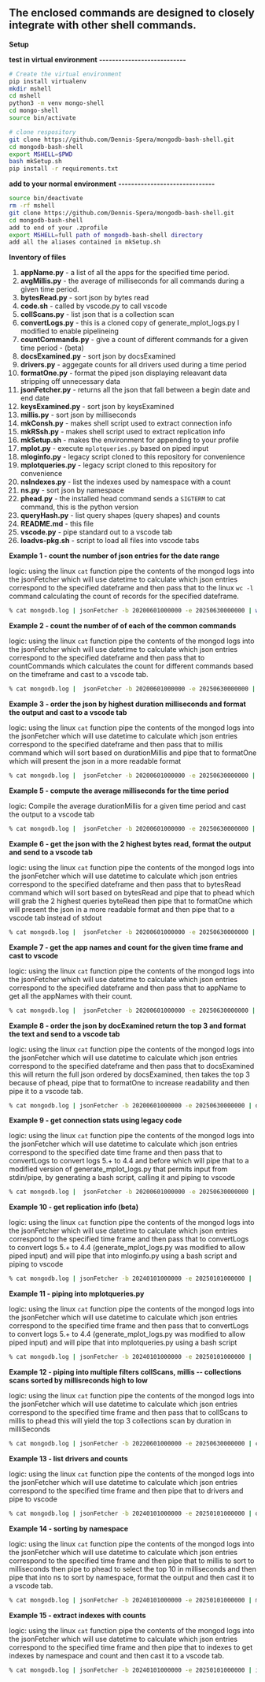 ## The enclosed commands are designed to closely integrate with other shell commands. 

**Setup**

**test in virtual environment**
**---------------------------**


```bash
# Create the virtual environment
pip install virtualenv
mkdir mshell
cd mshell
python3 -m venv mongo-shell
cd mongo-shell
source bin/activate
```

```bash
# clone respository
git clone https://github.com/Dennis-Spera/mongodb-bash-shell.git
cd mongodb-bash-shell
export MSHELL=$PWD
bash mkSetup.sh
pip install -r requirements.txt
```
**add to your normal environment**
**------------------------------**

```bash
source bin/deactivate
rm -rf mshell
git clone https://github.com/Dennis-Spera/mongodb-bash-shell.git
cd mongodb-bash-shell
add to end of your .zprofile
export MSHELL=full path of mongodb-bash-shell directory
add all the aliases contained in mkSetup.sh
```







**Inventory of files**

 1. **appName.py** - a list of all the apps for the specified time period.
 2. **avgMillis.py** - the average of milliseconds for all commands during a given time period.
 3. **bytesRead.py** - sort json by bytes read
 4. **code.sh** - called by vscode.py to call vscode
 5. **collScans.py** - list json that is a collection scan
 6. **convertLogs.py** - this is a cloned copy of generate_mplot_logs.py I modified to enable pipelineing
 7. **countCommands.py** - give a count of different commands for a given time period - (beta)
 8. **docsExamined.py** - sort json by docsExamined
 9. **drivers.py** - aggegate counts for all drivers used during a time period
10. **formatOne.py** - format the piped json displaying releavant data stripping off unnecessary data 
11. **jsonFetcher.py** - returns all the json that fall between a begin date and end date
12. **keysExamined.py** - sort json by keysExamined
14. **millis.py** - sort json by milliseconds
15. **mkConsh.py** - makes shell script used to extract connection info
16. **mkRSsh.py** - makes shell script used to extract replication info
17. **mkSetup.sh** - makes the environment for appending to your profile
18. **mplot.py** - execute `mplotqueries.py` based on piped input
19. **mloginfo.py** - legacy script cloned to this repository for convenience
20. **mplotqueries.py** - legacy script cloned to this repository for convenience
21. **nsIndexes.py** - list the indexes used by namespace with a count
22. **ns.py** - sort json by namespace
23. **phead.py** - the installed head command sends a `SIGTERM` to cat command, this is the python version
24. **queryHash.py** - list query shapes (query shapes) and counts
25. **README.md** - this file
26. **vscode.py** - pipe standard out to a vscode tab
27. **loadvs-pkg.sh** - script to load all files into vscode tabs


**Example 1 - count the number of json entries for the date range**

logic: using the linux `cat` function pipe the contents of the mongod logs into the jsonFetcher which will use datetime
 to calculate which json entries correspond to the specified dateframe and then pass that to the linux `wc -l` command
 calculating the count of records for the specified dateframe.

```bash
% cat mongodb.log | jsonFetcher -b 20200601000000 -e 20250630000000 | wc -l

```
**Example 2 - count the number of of each of the common commands**

logic: using the linux `cat` function pipe the contents of the mongod logs into the jsonFetcher which will use datetime
 to calculate which json entries correspond to the specified dateframe and then pass that to countCommands which calculates
 the count for different commands based on the timeframe and cast to a vscode tab.

```bash
% cat mongodb.log |  jsonFetcher -b 20200601000000 -e 20250630000000 | countCommands | vscode

```

**Example 3 - order the json by highest duration milliseconds and format the output and cast to a vscode tab**

logic: using the linux `cat` function pipe the contents of the mongod logs into the jsonFetcher which will use datetime
 to calculate which json entries correspond to the specified dateframe and then pass that to millis command which will
 sort based on durationMillis and pipe that to formatOne which will present the json in a more readable format

```bash
% cat mongodb.log |  jsonFetcher -b 20200601000000 -e 20250630000000 | millis | formatOne | vscode

```

**Example 5 - compute the average milliseconds for the time period**

logic: Compile the average durationMillis for a given  time period and cast the output to a vscode tab

```bash
% cat mongodb.log |  jsonFetcher -b 20200601000000 -e 20250630000000 | avgMillis | vscode

```

**Example 6 - get the json with the 2 highest bytes read, format the output and send to a vscode tab**

logic: using the linux `cat` function pipe the contents of the mongod logs into the jsonFetcher which will use datetime
 to calculate which json entries correspond to the specified dateframe and then pass that to bytesRead command which will
 sort based on bytesRead and pipe that to phead which will grab the 2 highest queries byteRead then pipe that to formatOne 
 which will present the json in a more readable format and then pipe that to a vscode tab instead of stdout

```bash
% cat mongodb.log |  jsonFetcher -b 20200601000000 -e 20250630000000 | bytesRead | phead -r 2 | formatOne | vscode

```

**Example 7 - get the app names and count for the given time frame and cast to vscode**

logic: using the linux `cat` function pipe the contents of the mongod logs into the jsonFetcher which will use datetime
 to calculate which json entries correspond to the specified dateframe and then pass that to appName to get all the appNames
 with their count.

```bash
% cat mongodb.log |  jsonFetcher -b 20200601000000 -e 20250630000000 | appName | vscode

```

**Example 8 - order the json by docExamined return the top 3 and format the text and send to a vscode tab**

logic: using the linux `cat` function pipe the contents of the mongod logs into the jsonFetcher which will use datetime
 to calculate which json entries correspond to the specified dateframe and then pass that to docsExamined this will return
 the full json ordered by docsExamined, then takes the top 3 because of phead, pipe that to formatOne to increase readability
 and then pipe it to a vscode tab.
 
```bash
% cat mongodb.log | jsonFetcher -b 20200601000000 -e 20250630000000 | docsExamined | phead -r 3 | formatOne | vscode

```

**Example 9 - get connection stats using legacy code**

logic: using the linux `cat` function pipe the contents of the mongod logs into the jsonFetcher which will use datetime
 to calculate which json entries correspond to the specified date time frame and then pass that to convertLogs to convert
 logs 5.+ to 4.4 and before which will pipe that to a modified version of generate_mplot_logs.py that permits input from 
 stdin/pipe, by generating a bash script, calling it and piping to vscode

```bash
% cat mongodb.log |  jsonFetcher -b 20200601000000 -e 20250630000000 | convertLogs | mkConsh; bash connStats.sh | vscode

```

**Example 10 - get replication info (beta)**

logic: using the linux `cat` function pipe the contents of the mongod logs into the jsonFetcher which will use datetime
 to calculate which json entries correspond to the specified time frame and then pass that to convertLogs to convert
 logs 5.+ to 4.4 (generate_mplot_logs.py was modified to allow piped input) and will pipe that into mloginfo.py using a bash script and piping to vscode

```bash
% cat mongodb.log | jsonFetcher -b 20240101000000 -e 20250101000000 |  convertLogs | mkRSsh; bash rsInfo.sh | vscode

```

**Example 11 - piping into mplotqueries.py**

logic: using the linux `cat` function pipe the contents of the mongod logs into the jsonFetcher which will use datetime
 to calculate which json entries correspond to the specified time frame and then pass that to convertLogs to convert
 logs 5.+ to 4.4 (generate_mplot_logs.py was modified to allow piped input) and will pipe that into mplotqueries.py using a bash script

```bash
% cat mongodb.log | jsonFetcher -b 20240101000000 -e 20250101000000 |  convertLogs | mplot
```

**Example 12 - piping into multiple filters collScans, millis -- collections scans sorted by millisreconds high to low**

logic: using the linux `cat` function pipe the contents of the mongod logs into the jsonFetcher which will use datetime
 to calculate which json entries correspond to the specified time frame and then pass that to collScans to millis to phead 
 this will yield the top 3 collections scan by duration in milliSeconds

```bash
% cat mongodb.log | jsonFetcher -b 20220601000000 -e 20250630000000 | collScans | millis | phead -r 3 | formatOne | vscode

```
**Example 13 - list drivers and counts**

logic: using the linux `cat` function pipe the contents of the mongod logs into the jsonFetcher which will use datetime
 to calculate which json entries correspond to the specified time frame and then pipe that to drivers and pipe to vscode

```bash
% cat mongodb.log | jsonFetcher -b 20240101000000 -e 20250101000000 | drivers | vscode

```

**Example 14 - sorting by namespace**

logic: using the linux `cat` function pipe the contents of the mongod logs into the jsonFetcher which will use datetime
 to calculate which json entries correspond to the specified time frame and then pipe that to millis to sort to milliseconds
 then pipe to phead to select the top 10 in milliseconds and then pipe that into ns to sort by namespace, format the output
 and then cast it to a vscode tab.

```bash
% cat mongodb.log | jsonFetcher -b 20240101000000 -e 20250101000000 | millis | phead -r 10 | ns | formatOne | vscode
```

**Example 15 - extract indexes with counts**

logic: using the linux `cat` function pipe the contents of the mongod logs into the jsonFetcher which will use datetime
 to calculate which json entries correspond to the specified time frame and then pipe that to indexes to get indexes by 
 namespace and count and then cast it to a vscode tab.

```bash
% cat mongodb.log | jsonFetcher -b 20240101000000 -e 20250101000000 | indexes | vscode

```
